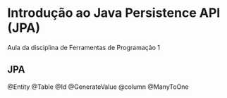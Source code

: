 # Introdução ao Java Persistence API (JPA)
Aula da disciplina de Ferramentas de Programação 1

## JPA
@Entity
@Table
@Id
@GenerateValue
@column
@ManyToOne

